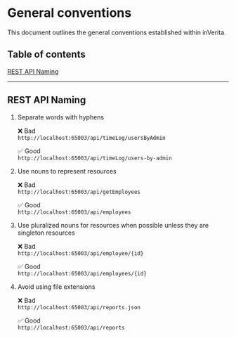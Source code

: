 # General conventions

This document outlines the general conventions established within inVerita.

## Table of contents

[REST API Naming](#rest-api-naming)

---

## REST API Naming

1. Separate words with hyphens

    :x: Bad  
    `http://localhost:65003/api/timeLog/usersByAdmin`

    :white_check_mark: Good  
    `http://localhost:65003/api/timeLog/users-by-admin`

2. Use nouns to represent resources

    :x: Bad  
    `http://localhost:65003/api/getEmployees`

    :white_check_mark: Good  
    `http://localhost:65003/api/employees`

3. Use pluralized nouns for resources when possible unless they are singleton resources

    :x: Bad  
    `http://localhost:65003/api/employee/{id}`

    :white_check_mark: Good  
    `http://localhost:65003/api/employees/{id}`

4. Avoid using file extensions

    :x: Bad  
    `http://localhost:65003/api/reports.json`

    :white_check_mark: Good  
    `http://localhost:65003/api/reports`